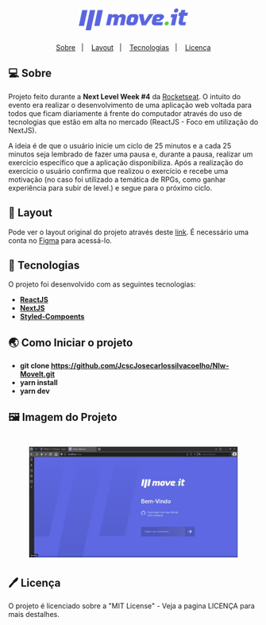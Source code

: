 <h1 align="center">
  <img alt="moveit" title="moveit" src="public/logo-full.svg" width="220px" />
</h1>

<p align="center">
 <a href="#-about">Sobre</a>&nbsp;&nbsp;&nbsp;|&nbsp;&nbsp;&nbsp; 
 <a href="#-layout">Layout</a>&nbsp;&nbsp;&nbsp;|&nbsp;&nbsp;&nbsp;
 <a href="#-tech">Tecnologias</a>&nbsp;&nbsp;&nbsp;|&nbsp;&nbsp;&nbsp;
 <a href="#-license">Licença</a>
</p>



## 💻 Sobre

Projeto feito durante a <strong>Next Level Week #4</strong> da <a href="http://app.rocketseat.com.br">Rocketseat</a>. O intuito do evento era  realizar o desenvolvimento de uma aplicação web voltada para todos que ficam diariamente á frente do computador através do uso de tecnologias que estão em alta no mercado (ReactJS - Foco em utilização do NextJS).

A ideia é de que o usuário inicie  um ciclo de 25 minutos e a  cada 25 minutos  seja lembrado de fazer uma pausa e, durante a pausa, realizar um exercício específico que a aplicação disponibiliza. Após a realização do exercício o usuário confirma que realizou o exercício e recebe uma motivação (no caso foi utilizado a temática de RPGs, como ganhar experiência para subir de level.) e segue para o próximo ciclo.

## 🎨 Layout

<pd>
  Pode ver o layout original do projeto através deste <a href="https://www.figma.com/file/ge20pu3ofMOKoliUyKx1Nl/Move.it-1.0/" alt="Link para o layout">link</a>. É necessário uma conta no <a href="https://figma.com/" alt="Homepage do Figma">Figma</a> para acessá-lo.
</p>

## 🚀 Tecnologias

O projeto foi desenvolvido com as seguintes tecnologias:

- **[ReactJS](https://developer.mozilla.org/en-US/docs/Glossary/HTML)**
- **[NextJS](https://sass-lang.com/documentation/syntax)**
- **[Styled-Compoents](https://sass-lang.com/documentation/syntax)**


## 🌏 Como Iniciar o projeto

- **git clone https://github.com/JcscJosecarlossilvacoelho/Nlw-MoveIt.git**
- **yarn install**
- **yarn dev**

## 🖼️ Imagem do Projeto

<h1 align="center">
  <img alt="moveit" title="moveit" src="public/2021-03-03_12h01_42.png" width="420px" />
</h1>


## 🖊️ Licença

O projeto é licenciado sobre a "MIT License" - Veja a pagina LICENÇA para mais destalhes.
